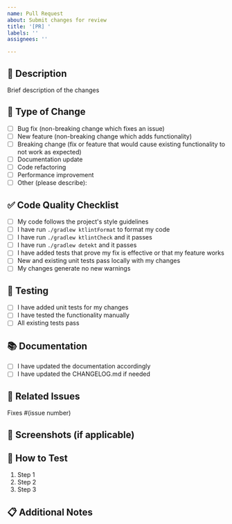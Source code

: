 ```yaml
---
name: Pull Request
about: Submit changes for review
title: '[PR] '
labels: ''
assignees: ''

---
```


## 📝 Description
Brief description of the changes

## 🔧 Type of Change
- [ ] Bug fix (non-breaking change which fixes an issue)
- [ ] New feature (non-breaking change which adds functionality)
- [ ] Breaking change (fix or feature that would cause existing functionality to not work as expected)
- [ ] Documentation update
- [ ] Code refactoring
- [ ] Performance improvement
- [ ] Other (please describe):

## ✅ Code Quality Checklist
- [ ] My code follows the project's style guidelines
- [ ] I have run `./gradlew ktlintFormat` to format my code
- [ ] I have run `./gradlew ktlintCheck` and it passes
- [ ] I have run `./gradlew detekt` and it passes
- [ ] I have added tests that prove my fix is effective or that my feature works
- [ ] New and existing unit tests pass locally with my changes
- [ ] My changes generate no new warnings

## 🧪 Testing
- [ ] I have added unit tests for my changes
- [ ] I have tested the functionality manually
- [ ] All existing tests pass

## 📚 Documentation
- [ ] I have updated the documentation accordingly
- [ ] I have updated the CHANGELOG.md if needed

## 🔗 Related Issues
Fixes #(issue number)

## 📸 Screenshots (if applicable)
<!-- Add screenshots to help explain your changes -->

## 🚀 How to Test
1. Step 1
2. Step 2
3. Step 3

## 📋 Additional Notes
<!-- Any additional information that would be helpful for reviewers -->